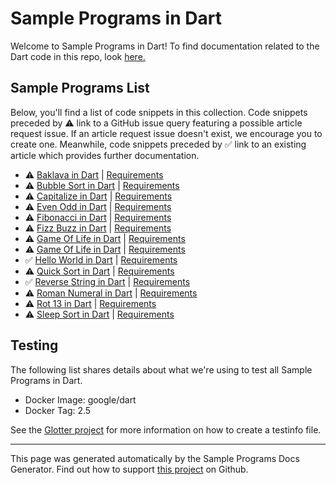 # Sample Programs in Dart

Welcome to Sample Programs in Dart! To find documentation related to the Dart code in this repo, look [here.](https://sample-programs.therenegadecoder.com/languages/dart)

## Sample Programs List

Below, you'll find a list of code snippets in this collection. Code snippets preceded by :warning: link to a GitHub issue query featuring a possible article request issue. If an article request issue doesn't exist, we encourage you to create one. Meanwhile, code snippets preceded by :white_check_mark: link to an existing article which provides further documentation.

- :warning: [Baklava in Dart](https://github.com//TheRenegadeCoder/sample-programs-website/issues?utf8=%E2%9C%93&q=is%3Aissue+is%3Aopen+baklava+dart) | [Requirements](https://sample-programs.therenegadecoder.com/projects/baklava)
- :warning: [Bubble Sort in Dart](https://github.com//TheRenegadeCoder/sample-programs-website/issues?utf8=%E2%9C%93&q=is%3Aissue+is%3Aopen+bubble+sort+dart) | [Requirements](https://sample-programs.therenegadecoder.com/projects/bubble-sort)
- :warning: [Capitalize in Dart](https://github.com//TheRenegadeCoder/sample-programs-website/issues?utf8=%E2%9C%93&q=is%3Aissue+is%3Aopen+capitalize+dart) | [Requirements](https://sample-programs.therenegadecoder.com/projects/capitalize)
- :warning: [Even Odd in Dart](https://github.com//TheRenegadeCoder/sample-programs-website/issues?utf8=%E2%9C%93&q=is%3Aissue+is%3Aopen+even+odd+dart) | [Requirements](https://sample-programs.therenegadecoder.com/projects/even-odd)
- :warning: [Fibonacci in Dart](https://github.com//TheRenegadeCoder/sample-programs-website/issues?utf8=%E2%9C%93&q=is%3Aissue+is%3Aopen+fibonacci+dart) | [Requirements](https://sample-programs.therenegadecoder.com/projects/fibonacci)
- :warning: [Fizz Buzz in Dart](https://github.com//TheRenegadeCoder/sample-programs-website/issues?utf8=%E2%9C%93&q=is%3Aissue+is%3Aopen+fizz+buzz+dart) | [Requirements](https://sample-programs.therenegadecoder.com/projects/fizz-buzz)
- :warning: [Game Of Life in Dart](https://github.com//TheRenegadeCoder/sample-programs-website/issues?utf8=%E2%9C%93&q=is%3Aissue+is%3Aopen+game+of+life+dart) | [Requirements](https://sample-programs.therenegadecoder.com/projects/game-of-life)
- :warning: [Game Of Life in Dart](https://github.com//TheRenegadeCoder/sample-programs-website/issues?utf8=%E2%9C%93&q=is%3Aissue+is%3Aopen+game+of+life+dart) | [Requirements](https://sample-programs.therenegadecoder.com/projects/game-of-life)
- :white_check_mark: [Hello World in Dart](https://sample-programs.therenegadecoder.com/projects/hello-world/dart) | [Requirements](https://sample-programs.therenegadecoder.com/projects/hello-world)
- :warning: [Quick Sort in Dart](https://github.com//TheRenegadeCoder/sample-programs-website/issues?utf8=%E2%9C%93&q=is%3Aissue+is%3Aopen+quick+sort+dart) | [Requirements](https://sample-programs.therenegadecoder.com/projects/quick-sort)
- :white_check_mark: [Reverse String in Dart](https://sample-programs.therenegadecoder.com/projects/reverse-string/dart) | [Requirements](https://sample-programs.therenegadecoder.com/projects/reverse-string)
- :warning: [Roman Numeral in Dart](https://github.com//TheRenegadeCoder/sample-programs-website/issues?utf8=%E2%9C%93&q=is%3Aissue+is%3Aopen+roman+numeral+dart) | [Requirements](https://sample-programs.therenegadecoder.com/projects/roman-numeral)
- :warning: [Rot 13 in Dart](https://github.com//TheRenegadeCoder/sample-programs-website/issues?utf8=%E2%9C%93&q=is%3Aissue+is%3Aopen+rot+13+dart) | [Requirements](https://sample-programs.therenegadecoder.com/projects/rot-13)
- :warning: [Sleep Sort in Dart](https://github.com//TheRenegadeCoder/sample-programs-website/issues?utf8=%E2%9C%93&q=is%3Aissue+is%3Aopen+sleep+sort+dart) | [Requirements](https://sample-programs.therenegadecoder.com/projects/sleep-sort)

## Testing

The following list shares details about what we're using to test all Sample Programs in Dart.

- Docker Image: google/dart
- Docker Tag: 2.5

See the [Glotter project](https://github.com/auroq/glotter) for more information on how to create a testinfo file.

---

This page was generated automatically by the Sample Programs Docs Generator. Find out how to support [this project](https://github.com/TheRenegadeCoder/sample-programs-docs-generator) on Github.